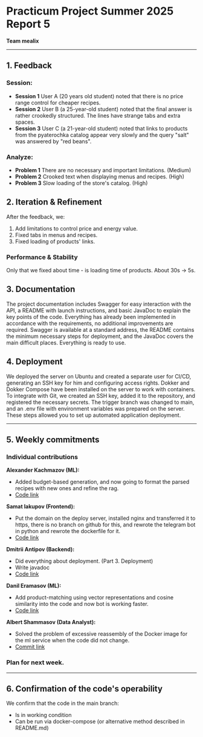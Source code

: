# Practicum Project Summer 2025 Report 5
**Team mealix**  

---

## 1. Feedback  

### Session:  
- **Session 1** User A (20 years old student) noted that there is no price range control for cheaper recipes.   
- **Session 2** User B (a 25-year-old student) noted that the final answer is rather crookedly structured. The lines have strange tabs and extra spaces.
- **Session 3** User C (a 21-year-old student) noted that links to products from the pyaterochka catalog appear very slowly and the query "salt" was answered by "red beans". 


### Analyze:
 - **Problem 1** There are no necessary and important limitations. (Medium)
 - **Problem 2** Crooked text when displaying menus and recipes. (High)
 - **Problem 3** Slow loading of the store's catalog. (High)

## 2. Iteration & Refinement 
After the feedback, we: 
1. Add limitations to control price and energy value.
2. Fixed tabs in menus and recipes.
3. Fixed loading of products' links.


### Performance & Stability
Only that we fixed about time - is loading time of products. About 30s -> 5s.


## 3. Documentation
The project documentation includes Swagger for easy interaction with the API, a README with launch instructions, and basic JavaDoc to explain the key points of the code. Everything has already been implemented in accordance with the requirements, no additional improvements are required. Swagger is available at a standard address, the README contains the minimum necessary steps for deployment, and the JavaDoc covers the main difficult places. Everything is ready to use.

## 4. Deployment
We deployed the server on Ubuntu and created a separate user for CI/CD, generating an SSH key for him and configuring access rights. Dokker and Dokker Compose have been installed on the server to work with containers. To integrate with Git, we created an SSH key, added it to the repository, and registered the necessary secrets. The trigger branch was changed to main, and an .env file with environment variables was prepared on the server. These steps allowed you to set up automated application deployment.


---

## 5. Weekly commitments  

### Individual contributions  

**Alexander Kachmazov (ML):**  
- Added budget-based generation, and now going to format the parsed recipes with new ones and refine the rag.
- [Code link](https://github.com/IU-Capstone-Project-2025/mealix/commit/7461cdb0f412c493bbc53dc55c6e28033e28c4e1)  

**Samat Iakupov (Frontend):**  
- Put the domain on the deploy server, installed nginx and transferred it to https, there is no branch on github for this, and rewrote the telegram bot in python and rewrote the dockerfile for it.
- [Code link](https://github.com/IU-Capstone-Project-2025/mealix/tree/new-tg-bot)  


**Dmitrii Antipov (Backend):**  
- Did everything about deployment. (Part 3. Deployment) 
- Write javadoc
- [Code link](https://github.com/IU-Capstone-Project-2025/mealix/tree/backend_javadoc)  


**Danil Eramasov (ML):**  
- Add product-matching using vector representations and cosine similarity into the code and now bot is working faster.
- [Code link](https://github.com/IU-Capstone-Project-2025/mealix/tree/llm_agent_code)  

**Albert Shammasov (Data Analyst):**  
- Solved the problem of excessive reassembly of the Docker image for the ml service when the code did not change.
- [Commit link](https://github.com/IU-Capstone-Project-2025/mealix/compare/main...ml_dockerignore)  

### Plan for next week.

---

## 6. Confirmation of the code's operability  

We confirm that the code in the main branch:  
- Is in working condition  
- Can be run via docker-compose (or alternative method described in README.md)  